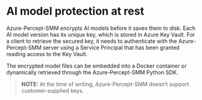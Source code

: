 # AI model protection at rest

Azure-Percept-SMM encrypts AI models before it saves them to disk. Each AI model version has its unique key, which is stored in Azure Key Vault. For a client to retrieve the secured key, it needs to authenticate with the Azure-Percept-SMM server using a Service Principal that has been granted reading access to the Key Vault.

The encrypted model files can be embedded into a Docker container or dynamically retrieved through the Azure-Percept-SMM Python SDK.

> **NOTE:** At the time of writing, Azure-Percept-SMM doesn’t support customer-supplied keys.
